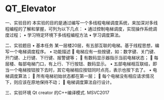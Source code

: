 # QT_Elevator
一、实验目的
本实验的目的是通过编写一个多线程电梯调度系统，来加深对多线程编程的了解和掌握，可列为以下几点：
•	通过控制电梯调度，实现操作系统调度过程；
•	 学习特定环境下多线程编程方法
•	 学习调度算法。

二、实验题目
•		基本任务
  某一层楼20层，有五部互联的电梯。基于线程思想，编写一个电梯调度程序。
•	功能描述
	电梯应有一些按键，如：数字键、关门键、开门键、上行键、下行键、报警键等；
	有数码显示器指示当前电梯状态；
	每层楼、每部电梯门口，有上行、下行按钮、数码显示。
•	五部电梯相互联结，即当一个电梯按钮按下去时，其它电梯相应按钮同时点亮，表示也按下去了。
•	电梯调度算法；
	所有电梯初始状态都在第一层；
	每个电梯没有相应请求情况下，则应该在原地保持不动；
	电梯调度算法自行设计。

三、实验环境
Qt creator 的C++编译模式. MSVC2017
